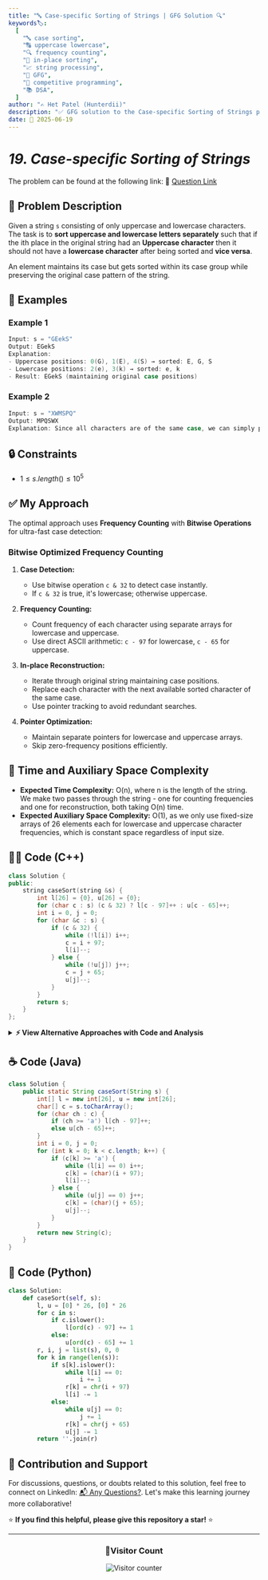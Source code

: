 ```yaml
---
title: "🔤 Case-specific Sorting of Strings | GFG Solution 🔍"
keywords🏷️:
  [
    "🔤 case sorting",
    "🔠 uppercase lowercase",
    "🔍 frequency counting",
    "📍 in-place sorting",
    "📈 string processing",
    "📘 GFG",
    "🏁 competitive programming",
    "📚 DSA",
  ]
author: "✍️ Het Patel (Hunterdii)"
description: "✅ GFG solution to the Case-specific Sorting of Strings problem: sort uppercase and lowercase characters separately while maintaining their original positions. 🚀"
date: 📅 2025-06-19
---
```


# _19. Case-specific Sorting of Strings_

The problem can be found at the following link: 🔗 [Question Link](https://www.geeksforgeeks.org/problems/case-specific-sorting-of-strings4845/1)

## **🧩 Problem Description**

Given a string `s` consisting of only uppercase and lowercase characters. The task is to **sort uppercase and lowercase letters separately** such that if the ith place in the original string had an **Uppercase character** then it should not have a **lowercase character** after being sorted and **vice versa**.

An element maintains its case but gets sorted within its case group while preserving the original case pattern of the string.

## **📘 Examples**

### Example 1

```cpp
Input: s = "GEekS"
Output: EGekS
Explanation:
- Uppercase positions: 0(G), 1(E), 4(S) → sorted: E, G, S
- Lowercase positions: 2(e), 3(k) → sorted: e, k
- Result: EGekS (maintaining original case positions)
```

### Example 2

```cpp
Input: s = "XWMSPQ"
Output: MPQSWX
Explanation: Since all characters are of the same case, we can simply perform a sorting operation on the entire string.
```

## **🔒 Constraints**

- $1 \le s.length() \le 10^5$

## **✅ My Approach**

The optimal approach uses **Frequency Counting** with **Bitwise Operations** for ultra-fast case detection:

### **Bitwise Optimized Frequency Counting**

1. **Case Detection:**

   - Use bitwise operation `c & 32` to detect case instantly.
   - If `c & 32` is true, it's lowercase; otherwise uppercase.

2. **Frequency Counting:**

   - Count frequency of each character using separate arrays for lowercase and uppercase.
   - Use direct ASCII arithmetic: `c - 97` for lowercase, `c - 65` for uppercase.

3. **In-place Reconstruction:**

   - Iterate through original string maintaining case positions.
   - Replace each character with the next available sorted character of the same case.
   - Use pointer tracking to avoid redundant searches.

4. **Pointer Optimization:**
   - Maintain separate pointers for lowercase and uppercase arrays.
   - Skip zero-frequency positions efficiently.

## 📝 Time and Auxiliary Space Complexity

- **Expected Time Complexity:** O(n), where n is the length of the string. We make two passes through the string - one for counting frequencies and one for reconstruction, both taking O(n) time.
- **Expected Auxiliary Space Complexity:** O(1), as we only use fixed-size arrays of 26 elements each for lowercase and uppercase character frequencies, which is constant space regardless of input size.

## **🧑‍💻 Code (C++)**

```cpp
class Solution {
public:
    string caseSort(string &s) {
        int l[26] = {0}, u[26] = {0};
        for (char c : s) (c & 32) ? l[c - 97]++ : u[c - 65]++;
        int i = 0, j = 0;
        for (char &c : s) {
            if (c & 32) {
                while (!l[i]) i++;
                c = i + 97;
                l[i]--;
            } else {
                while (!u[j]) j++;
                c = j + 65;
                u[j]--;
            }
        }
        return s;
    }
};
```

<details>
<summary><b>⚡ View Alternative Approaches with Code and Analysis</b></summary>

## 📊 **2️⃣ Frequency Array with Position Tracking**

### 💡 Algorithm Steps:

1. Count frequency of each character using arrays.
2. Maintain separate pointers for lowercase and uppercase.
3. Replace characters in-place with sorted equivalents.

```cpp
class Solution {
public:
    string caseSort(string &s) {
        int lower[26] = {0}, upper[26] = {0};
        for (char ch : s) {
            if (islower(ch)) lower[ch - 'a']++;
            else upper[ch - 'A']++;
        }
        int l = 0, u = 0;
        for (int i = 0; i < s.length(); i++) {
            if (islower(s[i])) {
                while (lower[l] == 0) l++;
                s[i] = 'a' + l;
                lower[l]--;
            } else {
                while (upper[u] == 0) u++;
                s[i] = 'A' + u;
                upper[u]--;
            }
        }
        return s;
    }
};
```

### 📝 **Complexity Analysis:**

- **Time:** ⏱️ O(n + 26) = O(n)
- **Auxiliary Space:** 💾 O(1) - Fixed size arrays

### ✅ **Why This Approach?**

- Standard readable implementation.
- Clear separation of concerns.

## 📊 **3️⃣ Two-Pass Sorting with Vectors**

### 💡 Algorithm Steps:

1. Separate lowercase and uppercase characters.
2. Sort both groups independently.
3. Merge back maintaining original positions.

```cpp
class Solution {
public:
    string caseSort(string &s) {
        vector<char> lower, upper;
        for (char c : s) {
            if (islower(c)) lower.push_back(c);
            else upper.push_back(c);
        }
        sort(lower.begin(), lower.end());
        sort(upper.begin(), upper.end());
        int l = 0, u = 0;
        for (char &c : s) {
            if (islower(c)) c = lower[l++];
            else c = upper[u++];
        }
        return s;
    }
};
```

### 📝 **Complexity Analysis:**

- **Time:** ⏱️ O(n log n) - Due to sorting
- **Auxiliary Space:** 💾 O(n) - For storing characters

### ✅ **Why This Approach?**

- Intuitive separation and sorting.
- Works with any character set.

## 📊 **4️⃣ Counting Sort with String Builder**

### 💡 Algorithm Steps:

1. Count frequency using counting sort technique.
2. Build result string character by character.
3. Use string builder for efficiency.

```cpp
class Solution {
public:
    string caseSort(string &s) {
        int freq[128] = {0};
        string result = s;
        for (char c : s) freq[c]++;

        for (int i = 0; i < s.length(); i++) {
            if (islower(s[i])) {
                for (int j = 'a'; j <= 'z'; j++) {
                    if (freq[j] > 0) {
                        result[i] = j;
                        freq[j]--;
                        break;
                    }
                }
            } else {
                for (int j = 'A'; j <= 'Z'; j++) {
                    if (freq[j] > 0) {
                        result[i] = j;
                        freq[j]--;
                        break;
                    }
                }
            }
        }
        return result;
    }
};
```

### 📝 **Complexity Analysis:**

- **Time:** ⏱️ O(n \* 26) = O(n)
- **Auxiliary Space:** 💾 O(128) = O(1)

### ✅ **Why This Approach?**

- Works with extended ASCII.
- Flexible for different character ranges.

## 🆚 **🔍 Comparison of Approaches**

| 🚀 **Approach**          | ⏱️ **Time Complexity** | 💾 **Space Complexity** | ✅ **Pros**                       | ⚠️ **Cons**                 |
| ------------------------ | ---------------------- | ----------------------- | --------------------------------- | --------------------------- |
| 🔍 **Bitwise Optimized** | 🟢 O(n)                | 🟢 O(1)                 | ⚡ Ultra-fast, minimal operations | 🧮 Less readable            |
| 🔄 **Frequency Array**   | 🟢 O(n)                | 🟢 O(1)                 | 🔧 Clear and readable             | 🐢 More function calls      |
| 🔺 **Two-Pass Sorting**  | 🟡 O(n log n)          | 🟡 O(n)                 | 🚀 Intuitive logic                | 💾 Higher complexity        |
| 📊 **Counting Sort**     | 🟢 O(n)                | 🟢 O(1)                 | 🏎️ Flexible character support     | 🔄 More iterations per char |

### 🏆 **Best Choice Recommendation**

| 🎯 **Scenario**                                 | 🎖️ **Recommended Approach** | 🔥 **Performance Rating** |
| ----------------------------------------------- | --------------------------- | ------------------------- |
| ⚡ Maximum performance, competitive programming | 🥇 **Bitwise Optimized**    | ★★★★★                     |
| 🔧 Production code, readability important       | 🥈 **Frequency Array**      | ★★★★☆                     |
| 📊 Educational purposes, clear logic            | 🥉 **Two-Pass Sorting**     | ★★★☆☆                     |
| 🏎️ Extended character set support               | 🏅 **Counting Sort**        | ★★★★☆                     |

</details>

## **☕ Code (Java)**

```java
class Solution {
    public static String caseSort(String s) {
        int[] l = new int[26], u = new int[26];
        char[] c = s.toCharArray();
        for (char ch : c) {
            if (ch >= 'a') l[ch - 97]++;
            else u[ch - 65]++;
        }
        int i = 0, j = 0;
        for (int k = 0; k < c.length; k++) {
            if (c[k] >= 'a') {
                while (l[i] == 0) i++;
                c[k] = (char)(i + 97);
                l[i]--;
            } else {
                while (u[j] == 0) j++;
                c[k] = (char)(j + 65);
                u[j]--;
            }
        }
        return new String(c);
    }
}
```

## **🐍 Code (Python)**

```python
class Solution:
    def caseSort(self, s):
        l, u = [0] * 26, [0] * 26
        for c in s:
            if c.islower():
                l[ord(c) - 97] += 1
            else:
                u[ord(c) - 65] += 1
        r, i, j = list(s), 0, 0
        for k in range(len(s)):
            if s[k].islower():
                while l[i] == 0:
                    i += 1
                r[k] = chr(i + 97)
                l[i] -= 1
            else:
                while u[j] == 0:
                    j += 1
                r[k] = chr(j + 65)
                u[j] -= 1
        return ''.join(r)
```

## 🧠 Contribution and Support

For discussions, questions, or doubts related to this solution, feel free to connect on LinkedIn: [📬 Any Questions?](https://www.linkedin.com/in/patel-hetkumar-sandipbhai-8b110525a/). Let's make this learning journey more collaborative!

⭐ **If you find this helpful, please give this repository a star!** ⭐

---

<div align="center">
  <h3><b>📍Visitor Count</b></h3>
</div>

<p align="center">
  <img src="https://visitor-badge.laobi.icu/badge?page_id=Hunterdii.GeeksforGeeks-POTD" alt="Visitor counter" />
</p>
